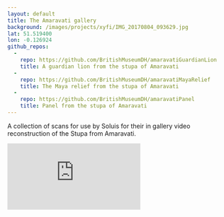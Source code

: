 ```yaml
---
layout: default
title: The Amaravati gallery
background: /images/projects/xyfi/IMG_20170804_093629.jpg
lat: 51.519400
lon: -0.126924
github_repos:
  -
    repo: https://github.com/BritishMuseumDH/amaravatiGuardianLion
    title: A guardian lion from the stupa of Amaravati
  -
    repo: https://github.com/BritishMuseumDH/amaravatiMayaRelief
    title: The Maya relief from the stupa of Amaravati
  -
    repo: https://github.com/BritishMuseumDH/amaravatiPanel
    title: Panel from the stupa of Amaravati
---
```

A collection of scans for use by Soluis for their in gallery video reconstruction of the Stupa from Amaravati.

<div class="embed-responsive embed-responsive-1by1 mb-3">
    <iframe title="A 3D model" class="embed-responsive-item" src="https://sketchfab.com/playlists/embed?collection=131719c4c31e47e5a40307d7dcc70709" frameborder="0" allow="autoplay; fullscreen; vr" mozallowfullscreen="true" webkitallowfullscreen="true"></iframe>
</div>
